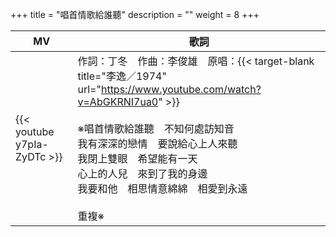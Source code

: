 +++
title = "唱首情歌給誰聽"
description = ""
weight = 8
+++

MV  | 歌詞  
--------------|-------
{{< youtube y7pIa-ZyDTc >}}|作詞：丁冬　作曲：李俊雄　原唱：{{< target-blank title="李逸／1974" url="https://www.youtube.com/watch?v=AbGKRNI7ua0" >}}<br/><br/>※唱首情歌給誰聽　不知何處訪知音<br/>我有深深的戀情　要說給心上人來聽<br/>我閉上雙眼　希望能有一天<br/>心上的人兒　來到了我的身邊<br/>我要和他　相思情意綿綿　相愛到永遠<br/><br/>重複※
